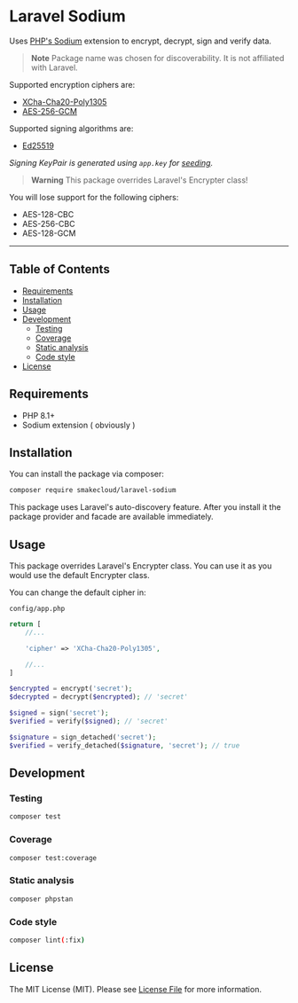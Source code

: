 # Laravel Sodium

Uses [PHP's Sodium](https://www.php.net/manual/en/book.sodium.php) extension to encrypt, decrypt, sign and verify data.

> **Note**
> Package name was chosen for discoverability. It is not affiliated with Laravel.

Supported encryption ciphers are:
- [XCha-Cha20-Poly1305](https://www.php.net/manual/en/function.sodium-crypto-aead-xchacha20poly1305-ietf-encrypt.php)
- [AES-256-GCM](https://www.php.net/manual/en/function.sodium-crypto-aead-aes256gcm-encrypt.php)

Supported signing algorithms are:
- [Ed25519](https://www.php.net/manual/en/function.sodium-crypto-sign.php)

*Signing KeyPair is generated using `app.key` for [seeding](https://www.php.net/manual/en/function.sodium-crypto-sign-seed-keypair.php).*


> **Warning**
> This package overrides Laravel's Encrypter class!

You will lose support for the following ciphers:
- AES-128-CBC
- AES-256-CBC
- AES-128-GCM

---

## Table of Contents

- [Requirements](#requirements)
- [Installation](#installation)
- [Usage](#usage)
- [Development](#development)
  - [Testing](#testing)
  - [Coverage](#coverage)
  - [Static analysis](#static-analysis)
  - [Code style](#code-style)
- [License](#license)

## Requirements

- PHP 8.1+
- Sodium extension ( obviously )

## Installation

You can install the package via composer:

```bash
composer require smakecloud/laravel-sodium
```

This package uses Laravel's auto-discovery feature. After you install it the package provider and facade are available immediately.

## Usage

This package overrides Laravel's Encrypter class. You can use it as you would use the default Encrypter class.

You can change the default cipher in:

`config/app.php`

```php
return [
    //...

    'cipher' => 'XCha-Cha20-Poly1305',

    //...
]
```

```php
$encrypted = encrypt('secret');
$decrypted = decrypt($encrypted); // 'secret'

$signed = sign('secret');
$verified = verify($signed); // 'secret'

$signature = sign_detached('secret');
$verified = verify_detached($signature, 'secret'); // true
```

## Development

### Testing

```bash
composer test
```

### Coverage

```bash
composer test:coverage
```

### Static analysis

```bash
composer phpstan
```

### Code style

```bash
composer lint(:fix)
```

## License

The MIT License (MIT). Please see [License File](LICENSE.md) for more information.
